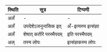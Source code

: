 | स्थिति | सूत्र | टिप्पणी |
| ----- | ------- | ------ |
| अलँ | - | - |
| अलँ | उपदेशेऽजनुनासिक इत् | अँ-इत्यस्य इत्संज्ञा |
| अलँ | शेषात् कर्तरि परस्मैपदम् | इति परस्मैपदम् |
| अल् | तस्य लोपः | इत्संज्ञकस्य लोपः |
